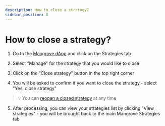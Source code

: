 ```yaml
---
description: How to close a strategy?
sidebar_position: 8
---
```



# How to close a strategy?


1. Go to the [Mangrove dApp](https://app.mangrove.exchange/) and click on the Strategies tab

2. Select "Manage" for the strategy that you would like to close

3. Click on the "Close strategy" button in the top right corner

4. You will be asked to confirm if you want to close the strategy - select "Yes, close strategy"
> 💡
> You can [reopen a closed strategy](./how-to-reopen-strat.md) at any time

5. After processing, you can view your strategies list by clicking "View strategies" - you will be brought back to the main Mangrove Strategies tab
